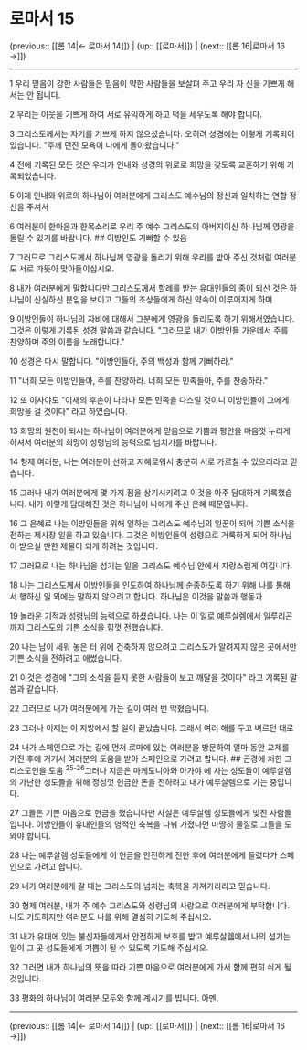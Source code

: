 # 로마서 15

(previous:: [[롬 14|← 로마서 14]]) | (up:: [[로마서]]) | (next:: [[롬 16|로마서 16 →]])

***




1 
우리 믿음이 강한 사람들은 믿음이 약한 사람들을 보살펴 주고 우리 자 신을 기쁘게 해서는 안 됩니다. 



2 
우리는 이웃을 기쁘게 하여 서로 유익하게 하고 덕을 세우도록 해야 합니다. 



3 
그리스도께서는 자기를 기쁘게 하지 않으셨습니다. 오히려 성경에는 이렇게 기록되어 있습니다. "주께 던진 모욕이 나에게 돌아왔습니다." 



4 
전에 기록된 모든 것은 우리가 인내와 성경의 위로로 희망을 갖도록 교훈하기 위해 기록되었습니다. 



5 
이제 인내와 위로의 하나님이 여러분에게 그리스도 예수님의 정신과 일치하는 연합 정신을 주셔서 



6 
여러분이 한마음과 한목소리로 우리 주 예수 그리스도의 아버지이신 하나님께 영광을 돌릴 수 있기를 바랍니다. ## 이방인도 기뻐할 수 있음 



7 
그러므로 그리스도께서 하나님께 영광을 돌리기 위해 우리를 받아 주신 것처럼 여러분도 서로 따뜻이 맞아들이십시오. 



8 
내가 여러분에게 말합니다만 그리스도께서 할례를 받는 유대인들의 종이 되신 것은 하나님이 신실하신 분임을 보이고 그들의 조상들에게 하신 약속이 이루어지게 하며 



9 
이방인들이 하나님의 자비에 대해서 그분에게 영광을 돌리도록 하기 위해서였습니다. 그것은 이렇게 기록된 성경 말씀과 같습니다. "그러므로 내가 이방인들 가운데서 주를 찬양하며 주의 이름을 노래합니다." 



10 
성경은 다시 말합니다. "이방인들아, 주의 백성과 함께 기뻐하라." 



11 
"너희 모든 이방인들아, 주를 찬양하라. 너희 모든 민족들아, 주를 찬송하라." 



12 
또 이사야도 "이새의 후손이 나타나 모든 민족을 다스릴 것이니 이방인들이 그에게 희망을 걸 것이다" 라고 하였습니다. 



13 
희망의 원천이 되시는 하나님이 여러분에게 믿음으로 기쁨과 평안을 마음껏 누리게 하셔서 여러분의 희망이 성령님의 능력으로 넘치기를 바랍니다. 



14 
형제 여러분, 나는 여러분이 선하고 지혜로워서 충분히 서로 가르칠 수 있으리라고 믿습니다. 



15 
그러나 내가 여러분에게 몇 가지 점을 상기시키려고 이것을 아주 담대하게 기록했습니다. 내가 이렇게 담대해진 것은 하나님이 나에게 주신 은혜 때문입니다. 



16 
그 은혜로 나는 이방인들을 위해 일하는 그리스도 예수님의 일꾼이 되어 기쁜 소식을 전하는 제사장 일을 하고 있습니다. 그것은 이방인들이 성령으로 거룩하게 되어 하나님이 받으실 만한 제물이 되게 하려는 것입니다. 



17 
그러므로 나는 하나님을 섬기는 일을 그리스도 예수님 안에서 자랑스럽게 여깁니다. 



18 
나는 그리스도께서 이방인들을 인도하여 하나님께 순종하도록 하기 위해 나를 통해서 행하신 일 외에는 말하지 않으려고 합니다. 하나님은 이것을 말씀과 행동과 



19 
놀라운 기적과 성령님의 능력으로 하셨습니다. 나는 이 일로 예루살렘에서 일루리곤까지 그리스도의 기쁜 소식을 힘껏 전했습니다. 



20 
나는 남이 세워 놓은 터 위에 건축하지 않으려고 그리스도가 알려지지 않은 곳에서만 기쁜 소식을 전하려고 애썼습니다. 



21 
이것은 성경에 "그의 소식을 듣지 못한 사람들이 보고 깨달을 것이다" 라고 기록된 말씀과 같습니다. 



22 
그러므로 내가 여러분에게 가는 길이 여러 번 막혔습니다. 



23 
그러나 이제는 이 지방에서 할 일이 끝났습니다. 그래서 여러 해를 두고 벼르던 대로 



24 
내가 스페인으로 가는 길에 먼저 로마에 있는 여러분을 방문하여 얼마 동안 교제를 가진 후에 거기서 여러분의 도움을 받아 스페인으로 가려고 합니다. ## 곤경에 처한 그리스도인을 도움 <sup class="versenum">25-26</sup>그러나 지금은 마케도니아와 아가야 에 사는 성도들이 예루살렘의 가난한 성도들을 위해 정성껏 헌금한 돈을 전하려고 내가 예루살렘으로 가는 중입니다. 



27 
그들은 기쁜 마음으로 헌금을 했습니다만 사실은 예루살렘 성도들에게 빚진 사람들입니다. 이방인들이 유대인들의 영적인 축복을 나눠 가졌다면 마땅히 물질로 그들을 도와야 합니다. 



28 
나는 예루살렘 성도들에게 이 헌금을 안전하게 전한 후에 여러분에게 들렀다가 스페인으로 가려고 합니다. 



29 
내가 여러분에게 갈 때는 그리스도의 넘치는 축복을 가져가리라고 믿습니다. 



30 
형제 여러분, 내가 주 예수 그리스도와 성령님의 사랑으로 여러분에게 부탁합니다. 나도 기도하지만 여러분도 나를 위해 열심히 기도해 주십시오. 



31 
내가 유대에 있는 불신자들에게서 안전하게 보호를 받고 예루살렘에서 나의 섬기는 일이 그 곳 성도들에게 기쁨이 될 수 있도록 기도해 주십시오. 



32 
그러면 내가 하나님의 뜻을 따라 기쁜 마음으로 여러분에게 가서 함께 편히 쉬게 될 것입니다. 



33 
평화의 하나님이 여러분 모두와 함께 계시기를 빕니다. 아멘.

***

(previous:: [[롬 14|← 로마서 14]]) | (up:: [[로마서]]) | (next:: [[롬 16|로마서 16 →]])
